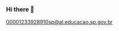 ### Hi there 👋

<!--
**Gijotak/Gijotak** is a ✨ _special_ ✨ repository because its `README.md` (this file) appears on your GitHub profile.
###°Meu nome é Gijotak
###°Estou me desenvolvendo na linguagem JavaScript
###°Utilizo este espaço para compartilhamento dos meus projetos.
-->
00001233928910sp@al.educacao.sp.gov.br
